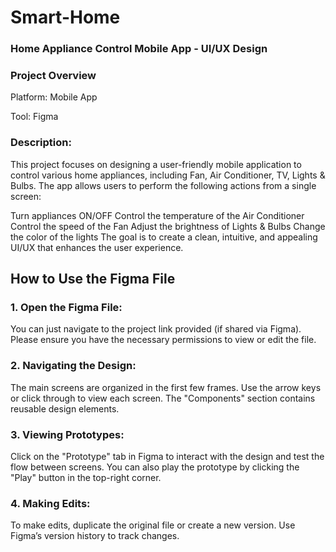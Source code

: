 # Smart-Home
### Home Appliance Control Mobile App - UI/UX Design
### Project Overview
Platform: Mobile App


Tool: Figma
### Description:
This project focuses on designing a user-friendly mobile application to control various home appliances, including Fan, Air Conditioner, TV, Lights & Bulbs. The app allows users to perform the following actions from a single screen:

Turn appliances ON/OFF
Control the temperature of the Air Conditioner
Control the speed of the Fan
Adjust the brightness of Lights & Bulbs
Change the color of the lights
The goal is to create a clean, intuitive, and appealing UI/UX that enhances the user experience.


## How to Use the Figma File


### 1. Open the Figma File:

You can just navigate to the project link provided (if shared via Figma).
Please ensure you have the necessary permissions to view or edit the file.


### 2. Navigating the Design:

The main screens are organized in the first few frames. Use the arrow keys or click through to view each screen.
The "Components" section contains reusable design elements.


### 3. Viewing Prototypes:

Click on the "Prototype" tab in Figma to interact with the design and test the flow between screens.
You can also play the prototype by clicking the "Play" button in the top-right corner.


### 4. Making Edits:

To make edits, duplicate the original file or create a new version. Use Figma’s version history to track changes.
